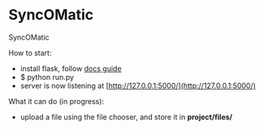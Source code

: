SyncOMatic
==========

SyncOMatic


How to start:

* install flask, follow [docs guide](http://flask.pocoo.org/docs/installation/#installation)
* $ python run.py
* server is now listening at [http://127.0.0.1:5000/](http://127.0.0.1:5000/)

What it can do (in progress):

* upload a file using the file chooser, and store it in **project/files/**
